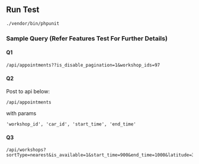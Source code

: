 ## Run Test

```
./vendor/bin/phpunit
```

### Sample Query (Refer Features Test For Further Details)

#### Q1

```
/api/appointments??is_disable_pagination=1&workshop_ids=97
```

#### Q2

Post to api below: 
```
/api/appointments
```
with params
```
'workshop_id', 'car_id', 'start_time', 'end_time'
```

#### Q3

```
/api/workshops?sortType=nearest&is_available=1&start_time=900&end_time=1000&latitude=3.221090&longitude=101.724741
```